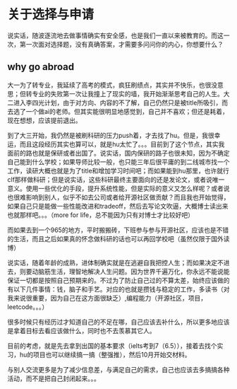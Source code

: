 # 关于选择与申请

说实话，随波逐流地去做事情确实有安全感，也是我们一直以来被教育的。而这一次，第一次面对选择题，没有真确答案，才需要多问问你的内心，你想要什么？

## why go abroad

大一为了转专业，我延续了高考的模式，疯狂刷绩点，其实并不快乐，也很没意思；但转专业的失败第一次让我撞上了现实的墙，我开始渐渐思考自己的人生。大二进入李四光计划，由于对方向、内容的不了解，自己仍然只是被title所吸引，而去选了一个做ai的老师。但其实能很明显地感觉到，自己并不喜欢；但还是耗着，现在想想，应该提前退出。

到了大三开始，我仍然是被刷科研的压力push着，才去找了hu。但是，我很幸运，而且这段经历其实也算可以，就是hu太忙了。。。目前到了这个节点，其实我面前的路也就是保研或者出国了。说实话，国内保研的路子也很未知，因为不确定自己能到什么学校；如果导师比较一般，也只能三年后很平庸的到二线城市找一个工作，读研大概也就是为了title和增加学习时间吧；而如果能到hu那里，也许就行clf那样做科研；但是说实话，这些科研最终主要面向的还是发论文，或者说唯一意义。使用一些优化的手段，提升系统性能，但是实际的意义又怎么样呢？或者说也很难影响到别人，似乎不如去公司或者给开源社区做贡献？而且我也开始觉得，如果自己只是能做一些性能改进和tradeoff，然后去写论文吹逼，大概博士读出来也就那样吧。。。（more for life，总不能因为只有对博士才比较好吧）

而如果去到一个965的地方，平时搬搬砖，下班参与参与开源社区，应该也是不错的生活，而且之后如果真的怀念做科研的话也可以再回学校吧（虽然仅限于国外读博）

说实话，随着年龄的成熟，进体制确实就是在逃避自我把控人生；而如果决定不进去，则要动脑筋生活，理智地解决人生问题。因为世界千遍万化，你永远不能说能保证一切都是按照自己预期来的。不过为了防止自己过的不算太差，始终应该做的有以下几件事情：钱，脑子和手艺。对应的也就是攒钱与稳定的工作，多读书（对我来说很重要，因为自己在这方面很缺乏）,编程能力（开源社区，项目，leetcode。。。）

很多时候只有经历过才知道自己的不足在哪，自己应该去补什么，所以更多地应该是拿着目标去看应该做什么，同时也不去羡慕其它人。

目前的考虑，就是先去拿到出国的基本要求（ielts考到7（6.5）），接着去找个实习，hu的项目也可以继续搞一搞（整强推），然后10月开始交材料。

与别人交流更多是为了减少信息差，与满足自己的需求，自己也应该去多搞搞各种活动，而不是把自己封闭起来。。。